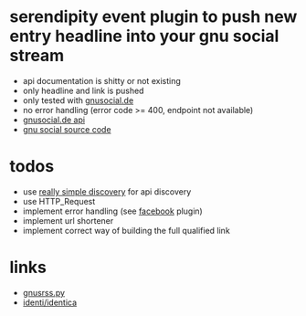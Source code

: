 # serendipity event plugin to push new entry headline into your gnu social stream

* api documentation is shitty or not existing
* only headline and link is pushed
* only tested with [gnusocial.de](https://gnusocial.de)
* no error handling (error code >= 400, endpoint not available)
* [gnusocial.de api](https://gnusocial.de/api/statusnet/config.xml)
* [gnu social source code](https://git.gnu.io/gnu/gnu-social)

# todos

* use [really simple discovery](https://en.wikipedia.org/wiki/Really_Simple_Discovery) for api discovery
* use HTTP_Request
* implement error handling (see [facebook](https://github.com/s9y/additional_plugins/blob/master/serendipity_event_facebook/serendipity_event_facebook.php) plugin)
* implement url shortener
* implement correct way of building the full qualified link

# links

* [gnusrss.py](https://daemons.cf/cgit/gnusrss/tree/gnusrss.py)
* [identi/identica](https://github.com/psibi/Identier/blob/master/identi/identica_mappings.py)